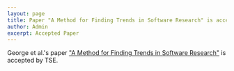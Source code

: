```yaml
---
layout: page
title: Paper "A Method for Finding Trends in Software Research" is accepted by TSE
author: Admin
excerpt: Accepted Paper
---
```


George et al.'s paper ["A Method for Finding Trends in Software Research"](https://arxiv.org/pdf/1608.08100.pdf) is accepted by TSE.
